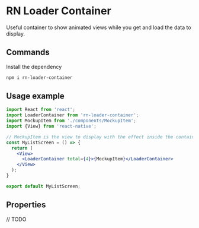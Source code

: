 # RN Loader Container

Useful container to show animated views while you get and load the data to display.

## Commands

Install the dependency

```bash
npm i rn-loader-container
```

## Usage example

```jsx
import React from 'react';
import LoaderContainer from 'rn-loader-container';
import MockupItem from './components/MockupItem';
import {View} from 'react-native';

// MockupItem is the view to display with the effect inside the container.
const MyListScreen = () => {
  return (
    <View>
      <LoaderContainer total={4}>{MockupItem}</LoaderContainer>
    </View>
  );
}

export default MyListScreen;
```

## Properties

// TODO
